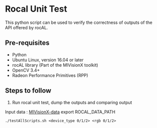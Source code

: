 # Rocal Unit Test

This python script can be used to verify the correctness of outputs of the API offered by rocAL.

## Pre-requisites
- Python
- Ubuntu Linux, version 16.04 or later
- rocAL library (Part of the MIVisionX toolkit)
- OpenCV 3.4+
- Radeon Performance Primitives (RPP)

## Steps to follow

1. Run rocal unit test, dump the outputs and comparing output

Input data : [MIVisionX-data](https://github.com/fiona-gladwin/MIVisionX-data/tree/bb507be1d877a9d899be24540105a1db40a4e1ee)
export ROCAL_DATA_PATH

```
./testAllScripts.sh <device_type 0/1/2> <rgb 0/1/2>
```